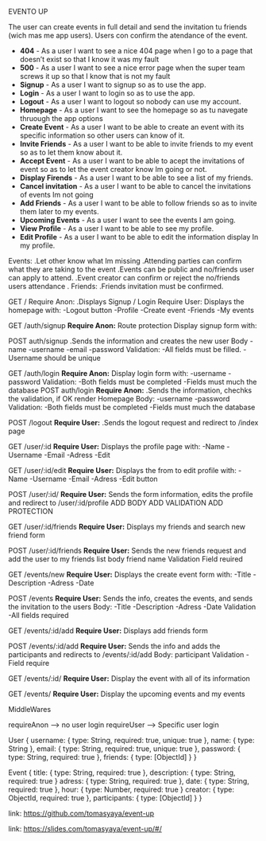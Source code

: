 <!-- --------- Title ------- -->

EVENTO UP


<!-- --------- Description -------- -->

The user can create events in full detail and send the invitation tu friends (wich mas me app users). Users con confirm the atendance of the event.

<!-- -------------- User Stories ----------- -->

- **404** - As a user I want to see a nice 404 page when I go to a page that doesn’t exist so that I know it was my fault 
- **500** - As a user I want to see a nice error page when the super team screws it up so that I know that is not my fault
- **Signup** - As a user I want to signup so as to use the app.
- **Login** - As a user I want to login so as to use the app.
- **Logout** - As a user I want to logout so nobody can use my account.
- **Homepage** - As a user I want to see the homepage so as tu navegate thruough the app options
- **Create Event** - As a user I want to be able to create an event with its specific information so other users can know of it.
- **Invite Friends** - As a user I want to be able to invite friends to my event so as to let them know about it.
- **Accept Event** - As a user I want to be able to acept the invitations of event so as to let the event creator know Im going or not.
- **Display Firends** - As a user I want to be able to see a list of my friends.
- **Cancel invitation** - As a user I want to be able to cancel the invitations of events Im not going
- **Add Friends** - As a user I want to be able to follow friends so as to invite them later to my events.
- **Upcoming Events** - As a user I want to see the events I am going.
- **View Profile** - As a user I want to be able to see my profile.
- **Edit Profile** - As a user I want to be able to edit the information display In my profile.

<!-- ------------ Backlog ----------- -->

Events:
  .Let other know what Im missing
  .Attending parties can confirm what they are taking to the event
  .Events can be public and no/friends user can apply to attend.
  .Event creator can confirm or reject the no/friends users attendance .
Friends:
  .Friends invitation must be confirmed.

<!-- ------------ Routes -------------- -->

GET /
Require Anon:
  .Displays Signup / Login <a>
Require User:
  Displays the homepage with:
  -Logout button
  -Profile <a>
  -Create event <a>
  -Friends <a>
  -My events <a>

GET /auth/signup
**Require Anon:**
 Route protection
  Display signup form with:
   
POST auth/signup
  .Sends the information and creates the new user
  Body
  -name
    -username
    -email
    -password
  Validation:
    -All fields must be filled.
    -Username should be unique

GET /auth/login
**Require Anon:**
  Display login form with:
  -username
  -password
  Validation:
  -Both fields must be completed
  -Fields must much the database
POST auth/login
  **Require Anon:**
  .Sends the information, chechks the validation, if OK render Homepage
  Body:
  -username
  -password
  Validation:
  -Both fields must be completed
  -Fields must much the database

POST /logout
**Require User:**
  .Sends the logout request and redirect to /index page

GET /user/:id
**Require User:**
  Displays the profile page with:
  -Name
  -Username
  -Email
  -Adress
  -Edit <a>

GET /user/:id/edit
**Require User:**
  Displays the from to edit profile with:
  -Name
  -Username
  -Email
  -Adress
  -Edit button

POST /user/:id/
**Require User:**
  Sends the form information, edits the profile and redirect to /user/:id/profile
  ADD BODY
  ADD VALIDATION
  ADD PROTECTION

GET /user/:id/friends
**Require User:**
  Displays my friends and search new friend form

POST /user/:id/friends
**Require User:**
 Sends the new friends request and add the user to my friends list
 body
  friend name
Validation
  Field reuired

GET /events/new
**Require User:**
  Displays the create event form with:
  -Title
  -Description
  -Adress
  -Date

POST /events
**Require User:**
  Sends the info, creates the events, and sends the invitation to the users
  Body:
  -Title
  -Description
  -Adress
  -Date
  Validation
  -All fields required
  
GET /events/:id/add
**Require User:**
  Displays add friends form

POST /events/:id/add
**Require User:**
  Sends the info and adds the participants and redirects to /events/:id/add
  Body:
  participant
  Validation
  -Field require

GET /events/:id/
**Require User:**
  Display the event with all of its information


GET /events/
**Require User:**
  Display the upcoming events and my events


  MiddleWares

requireAnon --> no user login
requireUser --> Specific user login


<!-- ---------- Models -------------- -->


User {
  username: {
    type: String,
    required: true,
    unique: true
  },
  name: {
    type: String
  },
  email: {
    type: String,
    required: true,
    unique: true
  },
  password: {
    type: String,
    required: true
  },
  friends: {
    type: [ObjectId]
  }
}

Event {
  title: {
    type: String,
    required: true
  },
  description: {
    type: String,
    required: true
  }
  adress: {
    type: String,
    required: true
  },
  date: {
    type: String,
    required: true
  },
  hour: {
    type: Number,
    required: true
  }
  creator: {
    type: ObjectId,
    required: true
  },
  participants: {
    type: [ObjectId]
  }
}

<!-- ---------- Git ------------ -->

link: https://github.com/tomasyaya/event-up

<!-- ---------- Slides ---------- -->

link: https://slides.com/tomasyaya/event-up/#/




